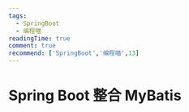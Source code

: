 ```yaml
---
tags:
  - SpringBoot
  - 编程喵
readingTime: true
comment: true
recommend: ['SpringBoot','编程喵',13]
---
```


# Spring Boot 整合 MyBatis